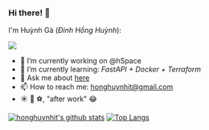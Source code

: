 ### Hi there! 👋

I'm Huỳnh Gà (*Đinh Hồng Huỳnh*):

![](https://komarev.com/ghpvc/?username=honghuynhit)

- 🔭 I’m currently working on @hSpace
- 🌱 I’m currently learning: *FastAPI + Docker + Terraform*
- 💬 Ask me about [here](https://github.com/honghuynhit/honghuynhit/issues)
- 📫 How to reach me: honghuynhit@gmail.com
- ☀️ 🎸 ⚽, "after work" 😂

[![honghuynhit's github stats](https://github-readme-stats.vercel.app/api?username=honghuynhit&hide=issues&show_icons=true&count_private=true)](https://github.com/honghuynhit)
[![Top Langs](https://github-readme-stats.vercel.app/api/top-langs/?username=honghuynhit&layout=compact)](https://github.com/honghuynhit)
